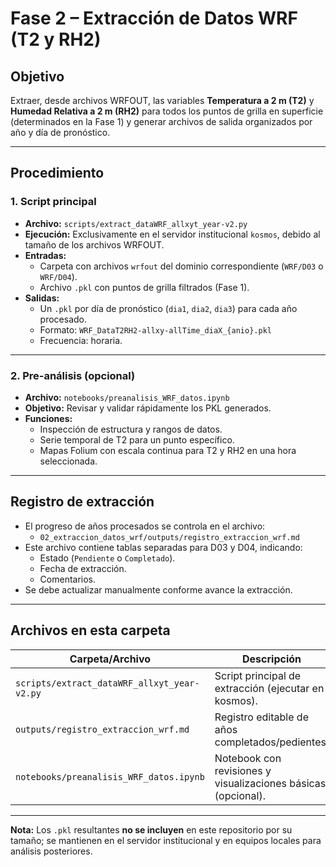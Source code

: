 # Fase 2 – Extracción de Datos WRF (T2 y RH2)

## Objetivo
Extraer, desde archivos WRFOUT, las variables **Temperatura a 2 m (T2)** y **Humedad Relativa a 2 m (RH2)** para todos los puntos de grilla en superficie (determinados en la Fase 1) y generar archivos de salida organizados por año y día de pronóstico.

---

## Procedimiento

### 1. Script principal
- **Archivo:** `scripts/extract_dataWRF_allxyt_year-v2.py`
- **Ejecución:** Exclusivamente en el servidor institucional `kosmos`, debido al tamaño de los archivos WRFOUT.
- **Entradas:**
  - Carpeta con archivos `wrfout` del dominio correspondiente (`WRF/D03` o `WRF/D04`).
  - Archivo `.pkl` con puntos de grilla filtrados (Fase 1).
- **Salidas:**
  - Un `.pkl` por día de pronóstico (`dia1`, `dia2`, `dia3`) para cada año procesado.
  - Formato: `WRF_DataT2RH2-allxy-allTime_diaX_{anio}.pkl`
  - Frecuencia: horaria.

---

### 2. Pre-análisis (opcional)
- **Archivo:** `notebooks/preanalisis_WRF_datos.ipynb`
- **Objetivo:** Revisar y validar rápidamente los PKL generados.
- **Funciones:**
  - Inspección de estructura y rangos de datos.
  - Serie temporal de T2 para un punto específico.
  - Mapas Folium con escala continua para T2 y RH2 en una hora seleccionada.

---

## Registro de extracción
- El progreso de años procesados se controla en el archivo:
  - `02_extraccion_datos_wrf/outputs/registro_extraccion_wrf.md`
- Este archivo contiene tablas separadas para D03 y D04, indicando:
  - Estado (`Pendiente` o `Completado`).
  - Fecha de extracción.
  - Comentarios.
- Se debe actualizar manualmente conforme avance la extracción.

---

## Archivos en esta carpeta

| Carpeta/Archivo | Descripción |
|-----------------|-------------|
| `scripts/extract_dataWRF_allxyt_year-v2.py` | Script principal de extracción (ejecutar en kosmos). |
| `outputs/registro_extraccion_wrf.md` | Registro editable de años completados/pedientes. |
| `notebooks/preanalisis_WRF_datos.ipynb` | Notebook con revisiones y visualizaciones básicas (opcional). |

---

**Nota:** Los `.pkl` resultantes **no se incluyen** en este repositorio por su tamaño; se mantienen en el servidor institucional y en equipos locales para análisis posteriores.
